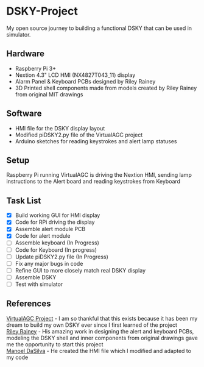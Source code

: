 # DSKY-Project
My open source journey to building a functional DSKY that can be used in simulator. 
 
## Hardware
 - Raspberry Pi 3+
 - Nextion 4.3" LCD HMI (NX4827T043_11) display
 - Alarm Panel & Keyboard PCBs designed by Riley Rainey
 - 3D Printed shell components made from models created by Riley Rainey from original MIT drawings
 
## Software
 - HMI file for the DSKY display layout
 - Modified piDSKY2.py file of the VirtualAGC project
 - Arduino sketches for reading keystrokes and alert lamp statuses
 
## Setup
Raspberry Pi running VirtualAGC is driving the Nextion HMI, sending lamp instructions to the Alert board and reading keystrokes from Keyboard

## Task List
- [x] Build working GUI for HMI display
- [x] Code for RPi driving the display
- [x] Assemble alert module PCB
- [x] Code for alert module
- [ ] Assemble keyboard (In Progress)
- [ ] Code for Keyboard (In progress)
- [ ] Update piDSKY2.py file (In Progress)
- [ ] Fix any major bugs in code
- [ ] Refine GUI to more closely match real DSKY display
- [ ] Assemble DSKY
- [ ] Test with simulator

## References
 [VirtualAGC Project](https://www.ibiblio.org/apollo/) - I am so thankful that this exists because it has been my dream to build my own DSKY ever since I first learned of the
 project\
 [Riley Rainey](https://github.com/rrainey) - His amazing work in designing the alert and keyboard PCBs, modeling the DSKY shell and inner components from original drawings gave
 me the opportunity to start this project\
 [Manoel DaSilva](https://github.com/ManoDaSilva) - He created the HMI file which I modified and adapted to my code
